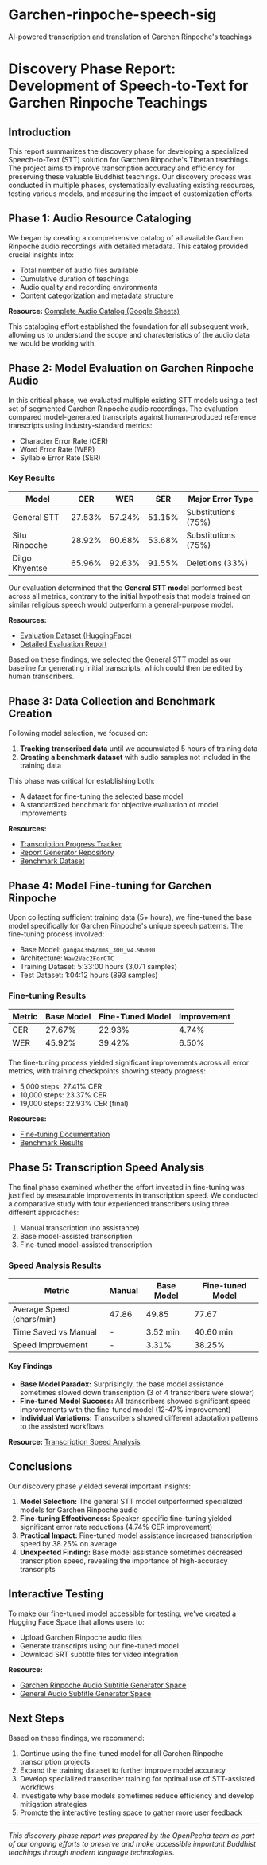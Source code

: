 # Garchen-rinpoche-speech-sig
AI-powered transcription and translation of Garchen Rinpoche's teachings
# Discovery Phase Report: Development of Speech-to-Text for Garchen Rinpoche Teachings

## Introduction

This report summarizes the discovery phase for developing a specialized Speech-to-Text (STT) solution for Garchen Rinpoche's Tibetan teachings. The project aims to improve transcription accuracy and efficiency for preserving these valuable Buddhist teachings. Our discovery process was conducted in multiple phases, systematically evaluating existing resources, testing various models, and measuring the impact of customization efforts.

## Phase 1: Audio Resource Cataloging

We began by creating a comprehensive catalog of all available Garchen Rinpoche audio recordings with detailed metadata. This catalog provided crucial insights into:

- Total number of audio files available
- Cumulative duration of teachings
- Audio quality and recording environments
- Content categorization and metadata structure

**Resource:** [Complete Audio Catalog (Google Sheets)](https://docs.google.com/spreadsheets/d/1P60PS45yMAHOQZzxw8WM8IBrVbOL6DCeHyVC6Pv6oFE/edit?pli=1&gid=337766163#gid=337766163)

This cataloging effort established the foundation for all subsequent work, allowing us to understand the scope and characteristics of the audio data we would be working with.

## Phase 2: Model Evaluation on Garchen Rinpoche Audio

In this critical phase, we evaluated multiple existing STT models using a test set of segmented Garchen Rinpoche audio recordings. The evaluation compared model-generated transcripts against human-produced reference transcripts using industry-standard metrics:

- Character Error Rate (CER)
- Word Error Rate (WER)
- Syllable Error Rate (SER)

### Key Results

| Model | CER | WER | SER | Major Error Type |
|-------|-----|-----|-----|------------------|
| General STT | 27.53% | 57.24% | 51.15% | Substitutions (75%) |
| Situ Rinpoche | 28.92% | 60.68% | 53.68% | Substitutions (75%) |
| Dilgo Khyentse | 65.96% | 92.63% | 91.55% | Deletions (33%) |

Our evaluation determined that the **General STT model** performed best across all metrics, contrary to the initial hypothesis that models trained on similar religious speech would outperform a general-purpose model.

**Resources:**
- [Evaluation Dataset (HuggingFace)](https://huggingface.co/datasets/ganga4364/garchen_rinpoche_inference_transcripts)
- [Detailed Evaluation Report](https://forum.openpecha.org/t/stt-evaluation-report-on-garchen-rinpoche-by-different-models/323)

Based on these findings, we selected the General STT model as our baseline for generating initial transcripts, which could then be edited by human transcribers.

## Phase 3: Data Collection and Benchmark Creation

Following model selection, we focused on:

1. **Tracking transcribed data** until we accumulated 5 hours of training data
2. **Creating a benchmark dataset** with audio samples not included in the training data

This phase was critical for establishing both:
- A dataset for fine-tuning the selected base model
- A standardized benchmark for objective evaluation of model improvements

**Resources:**
- [Transcription Progress Tracker](https://stt.pecha.tools)
- [Report Generator Repository](https://github.com/OpenPecha/stt-report-generator)
- [Benchmark Dataset](https://huggingface.co/datasets/ganga4364/garchen_rinpoche_benchmark)

## Phase 4: Model Fine-tuning for Garchen Rinpoche

Upon collecting sufficient training data (5+ hours), we fine-tuned the base model specifically for Garchen Rinpoche's unique speech patterns. The fine-tuning process involved:

- Base Model: `ganga4364/mms_300_v4.96000`
- Architecture: `Wav2Vec2ForCTC`
- Training Dataset: 5:33:00 hours (3,071 samples)
- Test Dataset: 1:04:12 hours (893 samples)

### Fine-tuning Results

| Metric | Base Model | Fine-Tuned Model | Improvement |
|--------|------------|------------------|-------------|
| CER | 27.67% | 22.93% | 4.74% |
| WER | 45.92% | 39.42% | 6.50% |

The fine-tuning process yielded significant improvements across all error metrics, with training checkpoints showing steady progress:

- 5,000 steps: 27.41% CER
- 10,000 steps: 23.37% CER
- 19,000 steps: 22.93% CER (final)

**Resources:**
- [Fine-tuning Documentation](https://forum.openpecha.org/t/custom-speech-to-text-model-for-garchen-rinpoche-s-teachings/331)
- [Benchmark Results](https://huggingface.co/datasets/ganga4364/garchen_rinpoche_benchmark_result)

## Phase 5: Transcription Speed Analysis

The final phase examined whether the effort invested in fine-tuning was justified by measurable improvements in transcription speed. We conducted a comparative study with four experienced transcribers using three different approaches:

1. Manual transcription (no assistance)
2. Base model-assisted transcription
3. Fine-tuned model-assisted transcription

### Speed Analysis Results

| Metric | Manual | Base Model | Fine-tuned Model |
|--------|--------|------------|------------------|
| Average Speed (chars/min) | 47.86 | 49.85 | 77.67 |
| Time Saved vs Manual | - | 3.52 min | 40.60 min |
| Speed Improvement | - | 3.31% | 38.25% |

#### Key Findings

- **Base Model Paradox:** Surprisingly, the base model assistance sometimes slowed down transcription (3 of 4 transcribers were slower)
- **Fine-tuned Model Success:** All transcribers showed significant speed improvements with the fine-tuned model (12-47% improvement)
- **Individual Variations:** Transcribers showed different adaptation patterns to the assisted workflows

**Resource:** [Transcription Speed Analysis](https://forum.openpecha.org/t/transcription-speed-analysis-garchen-rinpoche/405)

## Conclusions

Our discovery phase yielded several important insights:

1. **Model Selection:** The general STT model outperformed specialized models for Garchen Rinpoche audio
2. **Fine-tuning Effectiveness:** Speaker-specific fine-tuning yielded significant error rate reductions (4.74% CER improvement)
3. **Practical Impact:** Fine-tuned model assistance increased transcription speed by 38.25% on average
4. **Unexpected Finding:** Base model assistance sometimes decreased transcription speed, revealing the importance of high-accuracy transcripts

## Interactive Testing

To make our fine-tuned model accessible for testing, we've created a Hugging Face Space that allows users to:
- Upload Garchen Rinpoche audio files
- Generate transcripts using our fine-tuned model
- Download SRT subtitle files for video integration

**Resource:** 
- [Garchen Rinpoche Audio Subtitle Generator Space](https://huggingface.co/spaces/openpecha/Garchen_Rinpoche_STT)
- [General Audio Subtitle Generator Space](https://huggingface.co/spaces/openpecha/stt_demo)
## Next Steps

Based on these findings, we recommend:

1. Continue using the fine-tuned model for all Garchen Rinpoche transcription projects
2. Expand the training dataset to further improve model accuracy
3. Develop specialized transcriber training for optimal use of STT-assisted workflows
4. Investigate why base models sometimes reduce efficiency and develop mitigation strategies
5. Promote the interactive testing space to gather more user feedback

---

*This discovery phase report was prepared by the OpenPecha team as part of our ongoing efforts to preserve and make accessible important Buddhist teachings through modern language technologies.*
